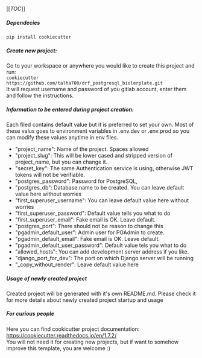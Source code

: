 [[_TOC_]]
##### Dependecies  
`pip install cookiecutter`

##### Create new project:  
Go to your workspace or anywhere you would like to create this project and run:  
`cookiecutter https://github.com/talha700/drf_postgresql_biolerplate.git`  
It will request username and password of you gitlab account, enter them and follow the instructions. 

##### Information to be entered during project creation:
Each filed contains default value but it is preferred to set your own. Most of these valus goes to environment variables in 
.env.dev or .env.prod so you can modify these values anytime in env files.

- "project_name": Name of the project. Spaces allowed
- "project_slug": This will be lower cased and stripped version of project_name, but you can change it.
- "secret_key": The same Authentication service is using, otherwise JWT tokens will not be verifiable.
- "postgres_password": Password for PostgreSQL,
- "postgres_db": Database name to be created. You can leave default value here without worries
- "first_superuser_username": You can leave default value here without worries
- "first_superuser_password": Default value tells you what to do
- "first_superuser_email": Fake  email is OK. Leave default.
- "postgres_port": There should not be reason to change this
- "pgadmin_default_user": Admin user for PGAdmin to create.
- "pgadmin_default_email": Fake  email is OK. Leave default.
- "pgadmin_default_user_password": Default value tels you what to do
- "allowed_hosts": You can add development server address if you like.
- "django_port_for_dev": The port on which Django server will be running
- "_copy_without_render": Leave default value here

##### Usage of newly created project
Created project will be generated with it's own README.md. Please check it for more details about newly created project startup and usage


##### For curious people
Here you can find cookicutter project documentation: https://cookiecutter.readthedocs.io/en/1.7.2/  
You will not need it for creating new projects, but if want to somehow improve this template, you are welcome :)
